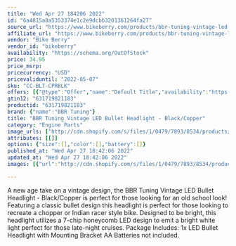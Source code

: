 ```yaml
---
title: "Wed Apr 27 184206 2022"
id: "6a4815a8a5353374e1c2e9dcbb3201361264fa27"
source_url: "https://www.bikeberry.com/products/bbr-tuning-vintage-led-bullet-headlight-black-copper"
affiliate_url: "https://www.bikeberry.com/products/bbr-tuning-vintage-led-bullet-headlight-black-copper?rfsn=6482684.8a9816&amp;utm_source=refersion&amp;utm_medium=affiliate&amp;utm_campaign=6482684.8a9816"
vendor: "Bike Berry"
vendor_id: "bikeberry"
availability: "https://schema.org/OutOfStock"
price: 34.95
price_msrp: 
pricecurrency: "USD"
pricevaliduntil: "2022-05-07"
sku: "CC-BLT-CPRBLK"
offers: [{"@type":"Offer","name":"Default Title","availability":"https://schema.org/OutOfStock","price":34.95,"priceCurrency":"USD","priceValidUntil":"2022-05-07","sku":"CC-BLT-CPRBLK","url":"/products/bbr-tuning-vintage-led-bullet-headlight-black-copper?variant=36226741764262"}]
gtin12: "631719821183"
productid: "631719821183"
brand: {"name":"BBR Tuning"}
title: "BBR Tuning Vintage LED Bullet Headlight - Black/Copper"
category: "Engine Parts"
image_urls: ["http://cdn.shopify.com/s/files/1/0479/7893/8534/products/main.png?v=1600812974"]
attributes: [[]]
options: {"size":[],"color":[],"battery":[]}
published_at: "Wed Apr 27 18:42:06 2022"
updated_at: "Wed Apr 27 18:42:06 2022"
images: [{"url":"http://cdn.shopify.com/s/files/1/0479/7893/8534/products/main.png?v=1600812974","path":"full/e9d298a5dd32dfd3bb557fb9673623df3b0ff2a7.jpg","checksum":"91236c9e10abe456a314068e1a904819","status":"downloaded"}]

---
```

A new age take on a vintage design, the BBR Tuning Vintage LED Bullet Headlight - Black/Copper is perfect for those looking for an old school look! Featuring a classic bullet design this headlight is perfect for those looking to recreate a chopper or Indian racer style bike. Designed to be bright, this headlight utilizes a 7-chip honeycomb LED design to emit a bright white light perfect for those late-night cruises.
Package Includes:
1x LED Bullet Headlight with Mounting Bracket
AA Batteries not included.
